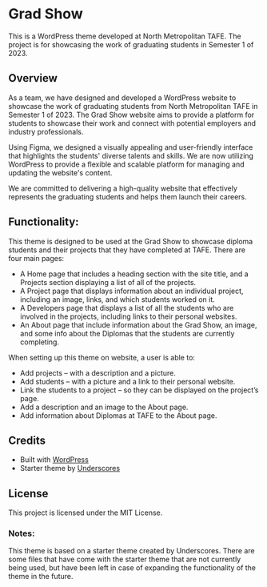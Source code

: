 # Grad Show
This is a WordPress theme developed at North Metropolitan TAFE. The project is for showcasing the work of graduating students in Semester 1 of 2023.

## Overview
As a team, we have designed and developed a WordPress website to showcase the work of graduating students from North Metropolitan TAFE in Semester 1 of 2023. The Grad Show website aims to provide a platform for students to showcase their work and connect with potential employers and industry professionals.

Using Figma, we designed a visually appealing and user-friendly interface that highlights the students' diverse talents and skills. We are now utilizing WordPress to provide a flexible and scalable platform for managing and updating the website's content.

We are committed to delivering a high-quality website that effectively represents the graduating students and helps them launch their careers.

## Functionality:
This theme is designed to be used at the Grad Show to showcase diploma students and their projects that they have completed at TAFE.
There are four main pages:
-	A Home page that includes a heading section with the site title, and a Projects section displaying a list of all of the projects.
-	A Project page that displays information about an individual project, including an image, links, and which students worked on it.
-	A Developers page that displays a list of all the students who are involved in the projects, including links to their personal websites.
-	An About page that include information about the Grad Show, an image, and some info about the Diplomas that the students are currently completing.

When setting up this theme on website, a user is able to:
-	Add projects – with a description and a picture.
-	Add students – with a picture and a link to their personal website.
-	Link the students to a project – so they can be displayed on the project’s page.
-	Add a description and an image to the About page.
-	Add information about Diplomas at TAFE to the About page.

## Credits
- Built with [WordPress](https://wordpress.org/)
- Starter theme by [Underscores](https://underscores.me/)

## License
This project is licensed under the MIT License.

### Notes:
This theme is based on a starter theme created by Underscores. There are some files that have come with the starter theme that are not currently being used, but have been left in case of expanding the functionality of the theme in the future.